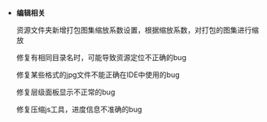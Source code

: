 
- **编辑相关**

  资源文件夹新增打包图集缩放系数设置，根据缩放系数，对打包的图集进行缩放

  修复有相同目录名时，可能导致资源定位不正确的bug

  修复某些格式的jpg文件不能正确在IDE中使用的bug

  修复层级面板显示不正常的bug

  修复压缩js工具，进度信息不准确的bug

